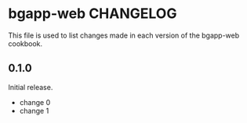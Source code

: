 # bgapp-web CHANGELOG

This file is used to list changes made in each version of the bgapp-web cookbook.

## 0.1.0

Initial release.

- change 0
- change 1
